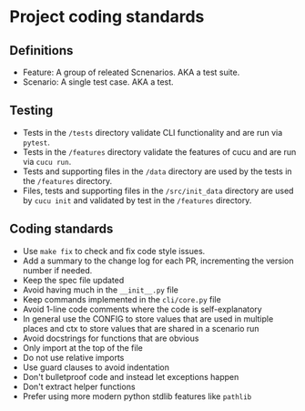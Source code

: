 # Project coding standards

## Definitions
- Feature: A group of releated Scnenarios. AKA a test suite.
- Scenario: A single test case. AKA a test.

## Testing
- Tests in the `/tests` directory validate CLI functionality and are run via `pytest`.
- Tests in the `/features` directory validate the features of cucu and are run via `cucu run`.
- Tests and supporting files in the `/data` directory are used by the tests in the `/features` directory.
- Files, tests and supporting files in the `/src/init_data` directory are used by `cucu init` and validated by test in the `/features` directory.

## Coding standards
- Use `make fix` to check and fix code style issues.
- Add a summary to the change log for each PR, incrementing the version number if needed.
- Keep the spec file updated
- Avoid having much in the `__init__.py` file
- Keep commands implemented in the `cli/core.py` file
- Avoid 1-line code comments where the code is self-explanatory
- In general use the CONFIG to store values that are used in multiple places and ctx to store values that are shared in a scenario run
- Avoid docstrings for functions that are obvious
- Only import at the top of the file
- Do not use relative imports
- Use guard clauses to avoid indentation
- Don't bulletproof code and instead let exceptions happen
- Don't extract helper functions
- Prefer using more modern python stdlib features like `pathlib`
